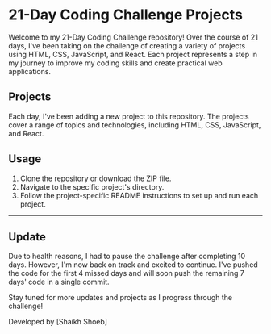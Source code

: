 # 21-Day Coding Challenge Projects

Welcome to my 21-Day Coding Challenge repository! Over the course of 21 days, I've been taking on the challenge of creating a variety of projects using HTML, CSS, JavaScript, and React. Each project represents a step in my journey to improve my coding skills and create practical web applications.

## Projects

Each day, I've been adding a new project to this repository. The projects cover a range of topics and technologies, including HTML, CSS, JavaScript, and React.

## Usage

1. Clone the repository or download the ZIP file.
2. Navigate to the specific project's directory.
3. Follow the project-specific README instructions to set up and run each project.

---

## Update

Due to health reasons, I had to pause the challenge after completing 10 days. However, I'm now back on track and excited to continue. I've pushed the code for the first 4 missed days and will soon push the remaining 7 days' code in a single commit.

Stay tuned for more updates and projects as I progress through the challenge!

Developed by [Shaikh Shoeb]

